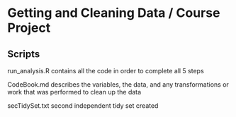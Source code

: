 # Getting and Cleaning Data / Course Project

## Scripts

run_analysis.R contains all the code in order to complete all 5 steps

CodeBook.md describes the variables, the data, and any transformations or work that was performed to clean up the data

secTidySet.txt second independent tidy set created

